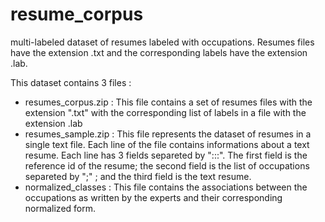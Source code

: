 # resume_corpus
multi-labeled dataset of resumes labeled with occupations. Resumes files have the extension .txt and the corresponding labels have the extension .lab.

This dataset contains 3 files :
- resumes_corpus.zip : This file contains a set of resumes files with the extension ".txt" with the corresponding list of labels in a file with the extension .lab
- resumes_sample.zip : This file represents the dataset of resumes in a single text file. Each line of the file contains informations about a text resume. Each line has 3 fields separeted by ":::". The first field is the reference id of the resume; the second field is the list of occupations separeted by ";" ; and the third field is the text resume.
- normalized_classes : This file contains the associations between the occupations as written by the experts and their corresponding normalized form.
